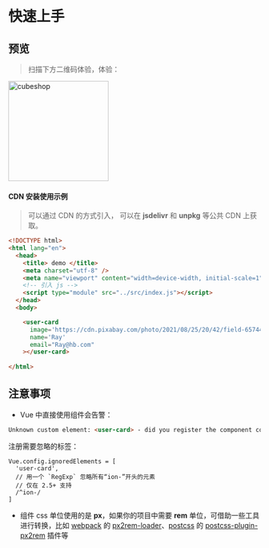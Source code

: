 # 快速上手

## 预览


> 扫描下方二维码体验，体验：

<img src="xx" width="200" alt="cubeshop">

#### CDN 安装使用示例

> 可以通过 CDN 的方式引入， 可以在 **jsdelivr** 和 **unpkg** 等公共 CDN 上获取。

```html
<!DOCTYPE html>
<html lang="en">
  <head>
    <title> demo </title>
    <meta charset="utf-8" />
    <meta name="viewport" content="width=device-width, initial-scale=1" />
    <!-- 引入 js -->
    <script type="module" src="../src/index.js"></script>
  </head>
  <body>

    <user-card
      image='https://cdn.pixabay.com/photo/2021/08/25/20/42/field-6574455_960_720.jpg'
      name='Ray'
      email="Ray@hb.com"
    ></user-card>
    
</html>

```

## 注意事项

- Vue 中直接使用组件会告警：
```html
Unknown custom element: <user-card> - did you register the component correctly? For recursive components, make sure to provide the "name" option.
```

注册需要忽略的标签：

```
Vue.config.ignoredElements = [
  'user-card',
  // 用一个 `RegExp` 忽略所有“ion-”开头的元素
  // 仅在 2.5+ 支持
  /^ion-/
]
```

- 组件 css 单位使用的是 **px**，如果你的项目中需要 **rem** 单位，可借助一些工具进行转换，比如 [webpack](https://www.webpackjs.com/) 的 [px2rem-loader](https://www.npmjs.com/package/px2rem-loader)、[postcss](https://github.com/postcss/postcss) 的 [postcss-plugin-px2rem](https://www.npmjs.com/package/postcss-plugin-px2rem) 插件等
